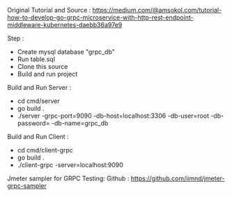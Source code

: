 Original Tutorial and Source : https://medium.com/@amsokol.com/tutorial-how-to-develop-go-grpc-microservice-with-http-rest-endpoint-middleware-kubernetes-daebb36a97e9


Step :
- Create mysql database "grpc_db"
- Run table.sql
- Clone this source
- Build and run project



Build and Run Server :
- cd cmd/server
- go build .
- ./server   -grpc-port=9090 -db-host=localhost:3306 -db-user=root -db-password= -db-name=grpc_db




Build and Run Client :
- cd cmd/client-grpc
- go build .
- ./client-grpc -server=localhost:9090



Jmeter sampler for GRPC Testing:
Github : https://github.com/iimnd/jmeter-grpc-sampler
